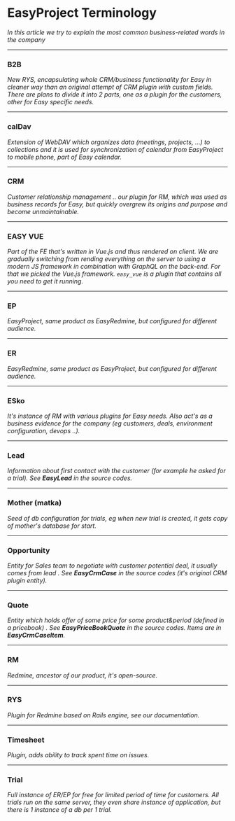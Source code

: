 # EasyProject Terminology

*In this article we try to explain the most common business-related words in the company*

---


### B2B

*New RYS, encapsulating whole CRM/business functionality for Easy in cleaner way than an original attempt of CRM plugin with custom fields. There are plans to divide it into 2 parts, one as a plugin for the customers, other for Easy specific needs.*

---

### calDav
*Extension of WebDAV which organizes data (meetings, projects, ...) to collections and it is used for synchronization of calendar from EasyProject to mobile phone, part of Easy calendar.*

---

### CRM
*Customer relationship management .. our plugin for RM, which was used as business records for Easy, but quickly overgrew its origins and purpose and become unmaintainable.*

---

### EASY VUE

*Part of the FE that's written in Vue.js and thus rendered on client. We are gradually switching from rending everything on the server to using a modern JS framework in combination with GraphQL on the back-end. For that we picked the Vue.js framework.
`easy_vue` is a plugin that contains all you need to get it running.*

---

### EP
*EasyProject, same product as EasyRedmine, but configured for different audience.*

---

### ER
*EasyRedmine, same product as EasyProject, but configured for different audience.*

---

### ESko
*It's instance of RM with various plugins for Easy needs. Also act's as a business evidence for the company (eg customers, deals, environment configuration, devops ..).*

---

### Lead
*Information about first contact with the customer (for example he asked for a trial). See **EasyLead** in the source codes.*

---

### Mother (matka)
*Seed of db configuration for trials, eg when new trial is created, it gets copy of mother's database for start.*

---

### Opportunity
*Entity for Sales team to negotiate with customer potential deal, it usually comes from lead . See **EasyCrmCase** in the source codes (it's original CRM plugin entity).*

---


### Quote

*Entity which holds offer of some price for some product&period (defined in a pricebook) . See **EasyPriceBookQuote** in the source codes. Items are in **EasyCrmCaseItem**.*

---

### RM
*Redmine, ancestor of our product, it's open-source.*

---

### RYS
*Plugin for Redmine based on Rails engine, see our documentation.*

---

### Timesheet
*Plugin, adds ability to track spent time on issues.*

---

### Trial
*Full instance of ER/EP for free for limited period of time for customers. All trials run on the same server, they even share instance of application, but there is 1 instance of a db per 1 trial.*
